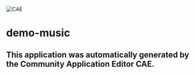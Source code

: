 ![CAE](https://github.com/testcae/application-uat-i10/blob/master/img/logo.png)  

demo-music
===================


This application was automatically generated by the Community Application Editor CAE.  
---------------
